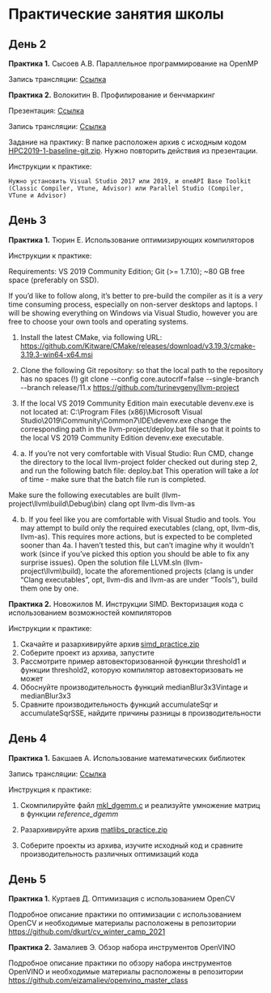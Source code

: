 # Практические занятия школы

## День 2

__Практика 1.__ Сысоев А.В. Параллельное программирование на OpenMP

  Запись трансляции: [Cсылка](http://cloud.unn.ru/s/b7rQfRHSysoYzf6)

 __Практика 2.__ Волокитин В. Профилирование и бенчмаркинг

  Презентация: [Cсылка](2.2._Volokitin_ParallelStudio.pdf)

  Запись трансляции: [Ссылка](http://cloud.unn.ru/s/CWDQkw2JaCtCHWm)

  Задание на практику:
    В папке расположен архив с исходным кодом [HPC2019-1-baseline-git.zip](HPC2019-1-baseline-git.zip). Нужно повторить действия из презентации.

  Инструкции к практике:

    Нужно установить Visual Studio 2017 или 2019, и oneAPI Base Toolkit (Classic Compiler, Vtune, Advisor) или Parallel Studio (Compiler, VTune и Advisor)



## День 3

 __Практика 1.__ Тюрин Е. Использование оптимизирующих компиляторов

  Инструкции к практике:

  Requirements:
  VS 2019 Community Edition;
  Git (>= 1.7.10);
  ~80 GB free space (preferably on SSD).

  If you’d like to follow along, it’s better to pre-build the compiler as it is a *very* time consuming process, especially on non-server desktops and laptops.
  I will be showing everything on Windows via Visual Studio, however you are free to choose your own tools and operating systems.

  1. Install the latest CMake, via following URL: https://github.com/Kitware/CMake/releases/download/v3.19.3/cmake-3.19.3-win64-x64.msi


  2. Clone the following Git repository:
  so that the local path to the repository has no spaces (!)
  git clone --config core.autocrlf=false --single-branch --branch release/11.x https://github.com/turinevgeny/llvm-project


  3. If the local VS 2019 Community Edition main executable devenv.exe is not located at:
  C:\Program Files (x86)\Microsoft Visual Studio\2019\Community\Common7\IDE\devenv.exe
  change the corresponding path in the llvm-project/deploy.bat file so that it points to the local VS 2019 Community Edition devenv.exe executable.


  4. a. If you’re not very comfortable with Visual Studio:
  Run CMD, change the directory to the local llvm-project folder checked out during step 2, and run the following batch file:
  deploy.bat
  This operation will take a *lot* of time - make sure that the batch file run is completed.

  Make sure the following executables are built (llvm-project\llvm\build\Debug\bin)
  clang
  opt
  llvm-dis
  llvm-as

  4. b. If you feel like you are comfortable with Visual Studio and tools.
  You may attempt to build only the required executables (clang, opt, llvm-dis, llvm-as).
  This requires more actions, but is expected to be completed sooner than 4a.
  I haven’t tested this, but can’t imagine why it wouldn’t work (since if you’ve picked this option you should be able to fix any surprise issues).
  Open the solution file LLVM.sln (llvm-project\llvm\build), locate the aforementioned projects (clang is under “Clang executables”, opt, llvm-dis and llvm-as are under “Tools”), build them one by one.



__Практика 2.__ Новожилов М. Инструкции SIMD. Векторизация кода с использованием возможностей компиляторов

  Инструкции к практике:

  1.	Скачайте и разархивируйте архив [simd_practice.zip](http://cloud.unn.ru/s/LRdinbtqaWMN2TX)
  2.	Соберите проект из архива, запустите 
  3.	Рассмотрите пример автовекторизованной функции threshold1 и функции threshold2, которую компилятор автовекторизовать не может 
  4.	Обоснуйте производительность функций medianBlur3x3Vintage и medianBlur3x3 
  5.	Сравните производительность функций accumulateSqr и accumulateSqrSSE, найдите причины разницы в производительности 


## День 4

__Практика 1.__ Бакшаев А. Использование математических библиотек

  Запись трансляции: [Ссылка](http://cloud.unn.ru/s/xxoa2AZAQfiP9sd)

  Инструкция к практике:

  1. Скомпилируйте файл [mkl_dgemm.c](mkl_dgemm.c) и реализуйте умножение матриц в функции _reference_dgemm_ 

  2.	Разархивируйте архив [matlibs_practice.zip](matlibs_practice.zip)
  3.	Соберите проекты из архива, изучите исходный код и сравните производительность различных оптимизаций кода


## День 5

__Практика 1.__ Куртаев Д. Оптимизация с использованием OpenCV

Подробное описание практики по оптимизации с использованием OpenCV и необходимые материалы расположены в репозитории https://github.com/dkurt/cv_winter_camp_2021


__Практика 2.__ Замалиев Э. Обзор набора инструментов OpenVINO 

Подробное описание практики по обзору набора инструментов OpenVINO и необходимые материалы расположены в репозитории https://github.com/eizamaliev/openvino_master_class
